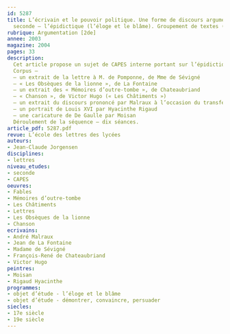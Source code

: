 ```yaml
---
id: 5287
title: L’écrivain et le pouvoir politique. Une forme de discours argumentatif en
  seconde – l’épidictique (l’éloge et le blâme). Groupement de textes (séquence)
rubrique: Argumentation [2de]
annee: 2003
magazine: 2004
pages: 33
description: 
  Cet article propose un sujet de CAPES interne portant sur l’épidictique – « Dans le cadre de l’objet d’étude “l’éloge et le blâme” en classe de seconde, vous entreprendrez l’étude du groupement de textes ci-dessous. Vous définirez votre projet d’ensemble ainsi que ses modalités d’exploitation. »
  Corpus – 
  – un extrait de la lettre à M. de Pomponne, de Mme de Sévigné
  – « Les Obsèques de la lionne », de La Fontaine
  – un extrait des « Mémoires d’outre-tombe », de Chateaubriand
  – « Chanson », de Victor Hugo (« Les Châtiments »)
  – un extrait du discours prononcé par Malraux à l’occasion du transfert des cendres de Jean Moulin au Panthéon
  – un portrait de Louis XVI par Hyacinthe Rigaud
  – une caricature de De Gaulle par Moisan
  Déroulement de la séquence – dix séances.
article_pdf: 5287.pdf
revue: L’école des lettres des lycées
auteurs:
- Jean-Claude Jorgensen
disciplines:
- lettres
niveau_etudes:
- seconde
- CAPES
oeuvres:
- Fables
- Mémoires d’outre-tombe
- Les Châtiments
- Lettres
- Les Obsèques de la lionne
- Chanson
ecrivains:
- André Malraux
- Jean de La Fontaine
- Madame de Sévigné
- François-René de Chateaubriand
- Victor Hugo
peintres:
- Moisan
- Rigaud Hyacinthe
programmes:
- objet d’étude - l’éloge et le blâme
- objet d’étude - démontrer, convaincre, persuader
siecles:
- 17e siècle
- 19e siècle
---
```

